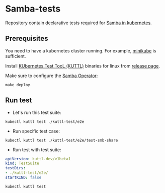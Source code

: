# Samba-tests
Repository contain declarative tests required for 
[Samba in kubernetes](https://github.com/samba-in-kubernetes).

## Prerequisites
You need to have a kubernetes cluster running. For example,
[minikube](https://kubernetes.io/docs/setup/learning-environment/minikube/)
is sufficient.

Install [KUbernetes Test TooL (KUTTL)](https://github.com/kudobuilder/kuttl)
binaries for linux from [release page](https://github.com/kudobuilder/kuttl/releases).

Make sure to configure the [Samba Operator](https://github.com/samba-in-kubernetes/samba-operator):
```
make deploy
```

## Run test
* Let's run this test suite:
```
kubectl kuttl test ./kuttl-test/e2e
```

* Run specific test case:
```
kubectl kuttl test ./kuttl-test/e2e/test-smb-share
```

* Run test with test suite:
```yaml
apiVersion: kuttl.dev/v1beta1
kind: TestSuite
testDirs:
- ./kuttl-test/e2e/
startKIND: false
```
```
kubectl kuttl test
```
